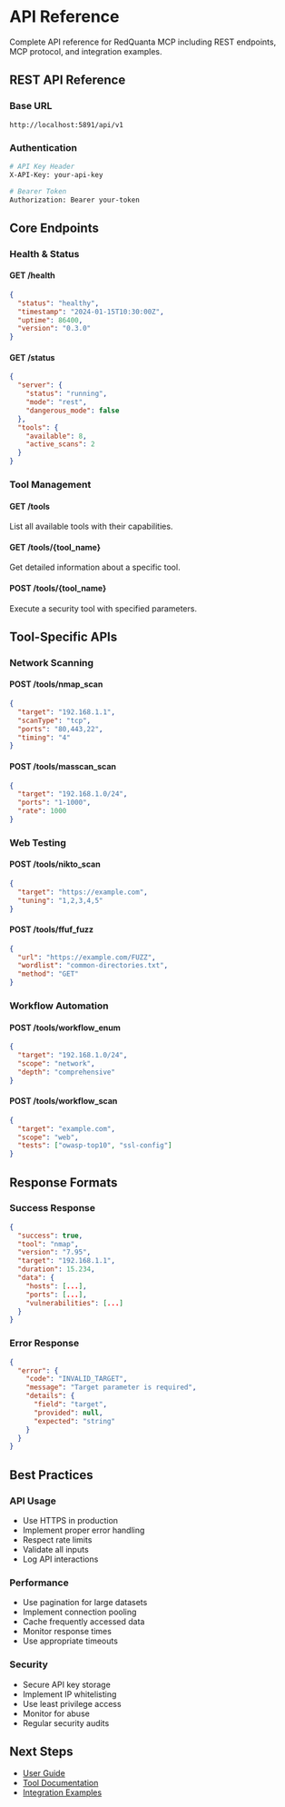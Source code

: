 # API Reference

Complete API reference for RedQuanta MCP including REST endpoints, MCP protocol, and integration examples.

## REST API Reference

### Base URL
```
http://localhost:5891/api/v1
```

### Authentication
```bash
# API Key Header
X-API-Key: your-api-key

# Bearer Token
Authorization: Bearer your-token
```

## Core Endpoints

### Health & Status

#### GET /health
```json
{
  "status": "healthy",
  "timestamp": "2024-01-15T10:30:00Z",
  "uptime": 86400,
  "version": "0.3.0"
}
```

#### GET /status
```json
{
  "server": {
    "status": "running",
    "mode": "rest",
    "dangerous_mode": false
  },
  "tools": {
    "available": 8,
    "active_scans": 2
  }
}
```

### Tool Management

#### GET /tools
List all available tools with their capabilities.

#### GET /tools/{tool_name}
Get detailed information about a specific tool.

#### POST /tools/{tool_name}
Execute a security tool with specified parameters.

## Tool-Specific APIs

### Network Scanning

#### POST /tools/nmap_scan
```json
{
  "target": "192.168.1.1",
  "scanType": "tcp",
  "ports": "80,443,22",
  "timing": "4"
}
```

#### POST /tools/masscan_scan
```json
{
  "target": "192.168.1.0/24",
  "ports": "1-1000",
  "rate": 1000
}
```

### Web Testing

#### POST /tools/nikto_scan
```json
{
  "target": "https://example.com",
  "tuning": "1,2,3,4,5"
}
```

#### POST /tools/ffuf_fuzz
```json
{
  "url": "https://example.com/FUZZ",
  "wordlist": "common-directories.txt",
  "method": "GET"
}
```

### Workflow Automation

#### POST /tools/workflow_enum
```json
{
  "target": "192.168.1.0/24",
  "scope": "network",
  "depth": "comprehensive"
}
```

#### POST /tools/workflow_scan
```json
{
  "target": "example.com",
  "scope": "web",
  "tests": ["owasp-top10", "ssl-config"]
}
```

## Response Formats

### Success Response
```json
{
  "success": true,
  "tool": "nmap",
  "version": "7.95",
  "target": "192.168.1.1",
  "duration": 15.234,
  "data": {
    "hosts": [...],
    "ports": [...],
    "vulnerabilities": [...]
  }
}
```

### Error Response
```json
{
  "error": {
    "code": "INVALID_TARGET",
    "message": "Target parameter is required",
    "details": {
      "field": "target",
      "provided": null,
      "expected": "string"
    }
  }
}
```

## Best Practices

### API Usage
- Use HTTPS in production
- Implement proper error handling
- Respect rate limits
- Validate all inputs
- Log API interactions

### Performance
- Use pagination for large datasets
- Implement connection pooling
- Cache frequently accessed data
- Monitor response times
- Use appropriate timeouts

### Security
- Secure API key storage
- Implement IP whitelisting
- Use least privilege access
- Monitor for abuse
- Regular security audits

## Next Steps

- [User Guide](user-guide/overview.md)
- [Tool Documentation](tools/overview.md)
- [Integration Examples](examples/advanced-workflows.md)